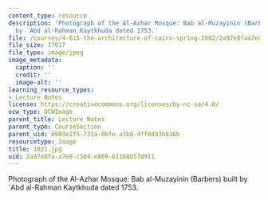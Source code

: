 ```yaml
---
content_type: resource
description: 'Photograph of the Al-Azhar Mosque: Bab al-Muzayinin (Barbers) built
  by `Abd al-Rahman Kaytkhuda dated 1753.'
file: /courses/4-615-the-architecture-of-cairo-spring-2002/2a97e8faa7e8c504e86961168b57d911_1021.jpg
file_size: 17017
file_type: image/jpeg
image_metadata:
  caption: ''
  credit: ''
  image-alt: ''
learning_resource_types:
- Lecture Notes
license: https://creativecommons.org/licenses/by-nc-sa/4.0/
ocw_type: OCWImage
parent_title: Lecture Notes
parent_type: CourseSection
parent_uid: 6903e2f5-731a-0bfe-a3b8-4ff0493b836b
resourcetype: Image
title: 1021.jpg
uid: 2a97e8fa-a7e8-c504-e869-61168b57d911
---
```

Photograph of the Al-Azhar Mosque: Bab al-Muzayinin (Barbers) built by `Abd al-Rahman Kaytkhuda dated 1753.